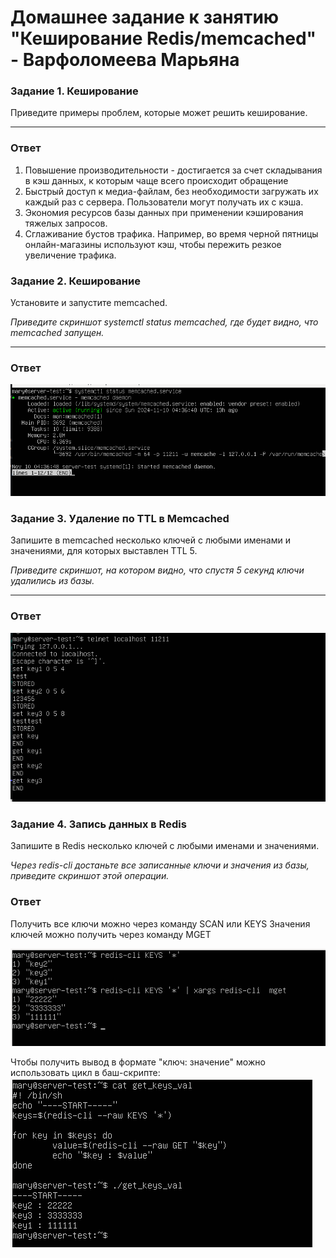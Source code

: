 # Домашнее задание к занятию "Кеширование Redis/memcached" - Варфоломеева Марьяна

### Задание 1. Кеширование 

Приведите примеры проблем, которые может решить кеширование. 

---
### Ответ
1. Повышение производительности - достигается за счет складывания в кэш данных, к которым чаще всего происходит обращение
1. Быстрый доступ к медиа-файлам, без необходимости загружать их каждый раз с сервера. Пользователи могут получать их с кэша.
1. Экономия ресурсов базы данных при применении кэширования тяжелых запросов.
1. Сглаживание бустов трафика. Например, во время черной пятницы онлайн-магазины используют кэш, чтобы пережить резкое увеличение трафика.

### Задание 2. Кеширование 

Установите и запустите memcached.

*Приведите скриншот systemctl status memcached, где будет видно, что memcached запущен.*

---
### Ответ

![](./img/1.png)


### Задание 3. Удаление по TTL в Memcached

Запишите в memcached несколько ключей с любыми именами и значениями, для которых выставлен TTL 5. 

*Приведите скриншот, на котором видно, что спустя 5 секунд ключи удалились из базы.*

---
### Ответ

![](./img/2.png)

### Задание 4. Запись данных в Redis

Запишите в Redis несколько ключей с любыми именами и значениями. 

*Через redis-cli достаньте все записанные ключи и значения из базы, приведите скриншот этой операции.*

### Ответ

Получить все ключи можно через команду SCAN или KEYS
Значения ключей можно получить через команду MGET

![](./img/4.png)

Чтобы получить вывод в формате "ключ: значение" можно использовать цикл в баш-скрипте:
![](./img/5.png)


    